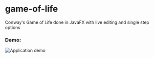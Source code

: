 # game-of-life

Conway's Game of Life done in JavaFX with live editing and single step options

### Demo:
 
![Application demo][demo]

[demo]: https://github.com/aturkovic/game-of-life/raw/master/demo.gif "Application demo"